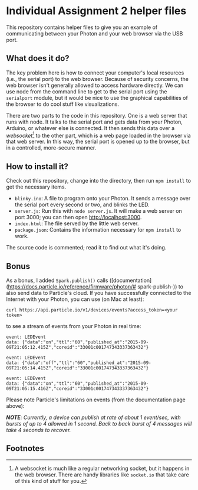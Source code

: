# Individual Assignment 2 helper files

This repository contains helper files to give you an example of
communicating between your Photon and your web browser via the USB
port.

## What does it do?

The key problem here is how to connect your computer's local resources
(i.e., the serial port) to the web browser. Because of security
concerns, the web browser isn't generally allowed to access hardware
directly. We can use node from the command line to get to the serial
port using the `serialport` module, but it would be nice to use the
graphical capabilities of the browser to do cool stuff like
visualizations.

There are two parts to the code in this repository. One is a web
server that runs with node. It talks to the serial port and gets data
from your Photon, Arduino, or whatever else is connected. It then
sends this data over a _websocket_[^1] to the other part, which is a web
page loaded in the browser via that web server. In this way, the
serial port is opened up to the browser, but in a controlled,
more-secure manner.

## How to install it?

Check out this repository, change into the directory, then run `npm
install` to get the necessary items.

- `blinky.ino`: A file to program onto your Photon. It sends a message
	over the serial port every second or two, and blinks the LED.
- `server.js`: Run this with `node server.js`. It will make a web
	server on port 3000; you can then open
	[http://localhost:3000](http://localhost:3000).
- `index.html`: The file served by the little web server.
- `package.json`: Contains the information necessary for `npm install`
	to work.

The source code is commented; read it to find out what it's doing.

## Bonus

As a bonus, I added `Spark.publish()` calls
([documentation](https://docs.particle.io/reference/firmware/photon/# spark-publish-))
to also send data to Particle's cloud. If you have successfully connected
to the Internet with your Photon, you can use (on Mac at least):

`curl https://api.particle.io/v1/devices/events?access_token=<your
token>`

to see a stream of events from your Photon in real time:

```
event: LEDEvent
data: {"data":"on","ttl":"60","published_at":"2015-09-09T21:05:12.415Z","coreid":"33001c001747343337363432"}

event: LEDEvent
data: {"data":"off","ttl":"60","published_at":"2015-09-09T21:05:14.415Z","coreid":"33001c001747343337363432"}

event: LEDEvent
data: {"data":"on","ttl":"60","published_at":"2015-09-09T21:05:15.416Z","coreid":"33001c001747343337363432"}
```

Please note Particle's limitations on events (from the
documentation page above):

_**NOTE**: Currently, a device can publish at rate of about 1 event/sec,
with bursts of up to 4 allowed in 1 second. Back to back burst of 4
messages will take 4 seconds to recover._

## Footnotes

[^1]: A websocket is much like a regular networking socket, but it
	happens in the web browser. There are handy libraries like `socket.io`
	that take care of this kind of stuff for you.
